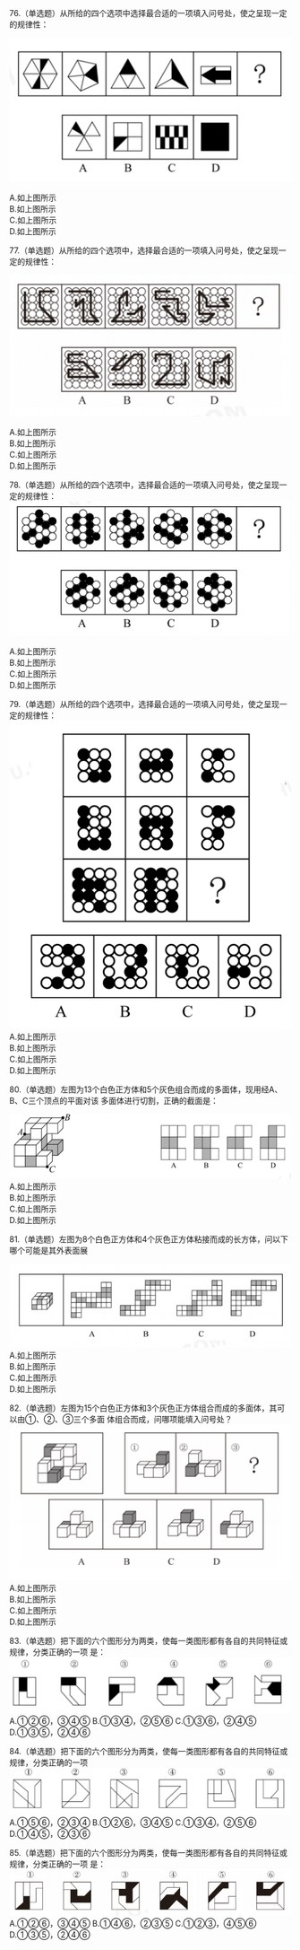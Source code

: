 


76.（单选题）从所给的四个选项中选择最合适的一项填入问号处，使之呈现一定的规律性：

![alt text](image.png)

A.如上图所示  
B.如上图所示  
C.如上图所示  
D.如上图所示  

77.（单选题）从所给的四个选项中，选择最合适的一项填入问号处，使之呈现一定的规律性：

![alt text](image-1.png)

A.如上图所示  
B.如上图所示  
C.如上图所示  
D.如上图所示  

78.（单选题）从所给的四个选项中，选择最合适的一项填入问号处，使之呈现一定的规律性：
![alt text](image-2.png)

A.如上图所示  
B.如上图所示  
C.如上图所示  
D.如上图所示  

79.（单选题）从所给的四个选项中，选择最合适的一项填入问号处，使之呈现一定的规律性：
![alt text](image-3.png)
A.如上图所示  
B.如上图所示  
C.如上图所示  
D.如上图所示  

80.（单选题）左图为13个白色正方体和5个灰色组合而成的多面体，现用经A、B、C三个顶点的平面对该
多面体进行切割，正确的截面是：

![alt text](image-4.png)
A.如上图所示  
B.如上图所示  
C.如上图所示  
D.如上图所示  

81.（单选题）左图为8个白色正方体和4个灰色正方体粘接而成的长方体，问以下哪个可能是其外表面展

![alt text](image-5.png)
A.如上图所示  
B.如上图所示  
C.如上图所示  
D.如上图所示  

82.（单选题）左图为15个白色正方体和3个灰色正方体组合而成的多面体，其可以由①、②、③三个多面
体组合而成，问哪项能填入问号处？
![alt text](image-6.png)
A.如上图所示  
B.如上图所示  
C.如上图所示  
D.如上图所示 

83.（单选题）把下面的六个图形分为两类，使每一类图形都有各自的共同特征或规律，分类正确的一项
是：
![alt text](image-7.png)
A.①②⑥，③④⑤ 
B.①③④，②⑤⑥ 
C.①③⑥，②④⑤ 
D.①③⑤，②④⑥

84.（单选题）把下面的六个图形分为两类，使每一类图形都有各自的共同特征或规律，分类正确的一项
![alt text](image-8.png)
A.①⑤⑥，②③④ B.①②⑥，③④⑤ C.①③④，②⑤⑥ D.①④⑤，②③⑥

85.（单选题）把下面的六个图形分为两类，使每一类图形都有各自的共同特征或规律，分类正确的一项
是：
![alt text](image-9.png)
A.①②⑥，③④⑤
B.①④⑥，②③⑤
C.①②③，④⑤⑥
D.①③⑤，②④⑥




